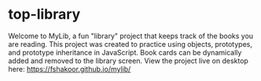 # top-library
Welcome to MyLib, a fun "library" project that keeps track of the books you are reading.
This project was created to practice using objects, prototypes, and prototype inheritance in JavaScript.
Book cards can be dynamically added and removed to the library screen.
View the project live on desktop here: https://fshakoor.github.io/mylib/